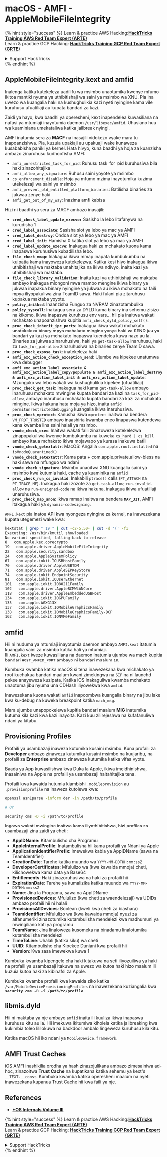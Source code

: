 # macOS - AMFI - AppleMobileFileIntegrity

{% hint style="success" %}
Learn & practice AWS Hacking:<img src="../../../.gitbook/assets/arte.png" alt="" data-size="line">[**HackTricks Training AWS Red Team Expert (ARTE)**](https://training.hacktricks.xyz/courses/arte)<img src="../../../.gitbook/assets/arte.png" alt="" data-size="line">\
Learn & practice GCP Hacking: <img src="../../../.gitbook/assets/grte.png" alt="" data-size="line">[**HackTricks Training GCP Red Team Expert (GRTE)**<img src="../../../.gitbook/assets/grte.png" alt="" data-size="line">](https://training.hacktricks.xyz/courses/grte)

<details>

<summary>Support HackTricks</summary>

* Check the [**subscription plans**](https://github.com/sponsors/carlospolop)!
* **Join the** 💬 [**Discord group**](https://discord.gg/hRep4RUj7f) or the [**telegram group**](https://t.me/peass) or **follow** us on **Twitter** 🐦 [**@hacktricks\_live**](https://twitter.com/hacktricks\_live)**.**
* **Share hacking tricks by submitting PRs to the** [**HackTricks**](https://github.com/carlospolop/hacktricks) and [**HackTricks Cloud**](https://github.com/carlospolop/hacktricks-cloud) github repos.

</details>
{% endhint %}



## AppleMobileFileIntegrity.kext and amfid

Inalenga katika kutekeleza uadilifu wa msimbo unaotumika kwenye mfumo ikitoa mantiki nyuma ya uthibitishaji wa saini ya msimbo wa XNU. Pia ina uwezo wa kuangalia haki na kushughulikia kazi nyeti nyingine kama vile kuruhusu ufuatiliaji au kupata bandari za kazi.

Zaidi ya hayo, kwa baadhi ya operesheni, kext inapendelea kuwasiliana na nafasi ya mtumiaji inayotumia daemon `/usr/libexec/amfid`. Uhusiano huu wa kuaminiana umekataliwa katika jailbreak nyingi.

AMFI inatumia sera za **MACF** na inasajili vidokezo vyake mara tu inapoanzishwa. Pia, kuzuia upakiaji au upakuaji wake kunaweza kusababisha paniki ya kernel. Hata hivyo, kuna baadhi ya hoja za kuanzisha ambazo zinaruhusu kudhoofisha AMFI:

* `amfi_unrestricted_task_for_pid`: Ruhusu task\_for\_pid kuruhusiwa bila haki zinazohitajika
* `amfi_allow_any_signature`: Ruhusu saini yoyote ya msimbo
* `cs_enforcement_disable`: Hoja ya mfumo mzima inayotumika kuzima utekelezaji wa saini ya msimbo
* `amfi_prevent_old_entitled_platform_binaries`: Batilisha binaries za jukwaa zenye haki
* `amfi_get_out_of_my_way`: Inazima amfi kabisa

Hizi ni baadhi ya sera za MACF ambazo inasajili:

* **`cred_check_label_update_execve:`** Sasisho la lebo litafanywa na kurudisha 1
* **`cred_label_associate`**: Sasisha slot ya lebo ya mac ya AMFI
* **`cred_label_destroy`**: Ondoa slot ya lebo ya mac ya AMFI
* **`cred_label_init`**: Hamisha 0 katika slot ya lebo ya mac ya AMFI
* **`cred_label_update_execve`:** Inakagua haki za mchakato kuona kama inapaswa kuruhusiwa kubadilisha lebo.
* **`file_check_mmap`:** Inakagua ikiwa mmap inapata kumbukumbu na kuipatia kama inayoweza kutekelezwa. Katika kesi hiyo inakagua ikiwa uthibitishaji wa maktaba unahitajika na ikiwa ndivyo, inaita kazi ya uthibitishaji wa maktaba.
* **`file_check_library_validation`**: Inaita kazi ya uthibitishaji wa maktaba ambayo inakagua miongoni mwa mambo mengine ikiwa binary ya jukwaa inapakua binary nyingine ya jukwaa au ikiwa mchakato na faili mpya iliyopakuliwa zina TeamID sawa. Haki fulani pia zitaruhusu kupakua maktaba yoyote.
* **`policy_initbsd`**: Inaanzisha Funguo za NVRAM zinazotambulika
* **`policy_syscall`**: Inakagua sera za DYLD kama binary ina sehemu zisizo na kikomo, ikiwa inapaswa kuruhusu env vars... hii pia inaitwa wakati mchakato unapoanzishwa kupitia `amfi_check_dyld_policy_self()`.
* **`proc_check_inherit_ipc_ports`**: Inakagua ikiwa wakati mchakato unatekeleza binary mpya mchakato mingine yenye haki za SEND juu ya bandari ya kazi ya mchakato inapaswa kuendelea kuwa nazo au la. Binaries za jukwaa zinaruhusiwa, haki ya `get-task-allow` inaruhusu, haki za `task_for_pid-allow` zinaruhusiwa na binaries zenye TeamID sawa.
* **`proc_check_expose_task`**: inatekeleza haki
* **`amfi_exc_action_check_exception_send`**: Ujumbe wa kipekee unatumwa kwa debugger
* **`amfi_exc_action_label_associate & amfi_exc_action_label_copy/populate & amfi_exc_action_label_destroy & amfi_exc_action_label_init & amfi_exc_action_label_update`**: Mzunguko wa lebo wakati wa kushughulikia kipekee (ufuatiliaji)
* **`proc_check_get_task`**: Inakagua haki kama `get-task-allow` ambayo inaruhusu mchakato mwingine kupata bandari za kazi na `task_for_pid-allow`, ambayo inaruhusu mchakato kupata bandari za kazi za mchakato mingine. Ikiwa hakuna hata moja ya hizo, inaita `amfid permitunrestricteddebugging` kuangalia ikiwa inaruhusiwa.
* **`proc_check_mprotect`**: Kanusha ikiwa `mprotect` inaitwa na bendera `VM_PROT_TRUSTED` ambayo inaashiria kwamba eneo linapaswa kutendewa kana kwamba lina saini halali ya msimbo.
* **`vnode_check_exec`**: Inaitwa wakati faili zinazoweza kutekelezwa zinapopakuliwa kwenye kumbukumbu na kuweka `cs_hard | cs_kill` ambayo itaua mchakato ikiwa mojawapo ya kurasa inakuwa batili
* **`vnode_check_getextattr`**: MacOS: Angalia `com.apple.root.installed` na `isVnodeQuarantined()`
* **`vnode_check_setextattr`**: Kama pata + com.apple.private.allow-bless na haki sawa na mfunguo wa ndani
* &#x20;**`vnode_check_signature`**: Msimbo unaoitwa XNU kuangalia saini ya msimbo kwa kutumia haki, cache ya kuaminika na `amfid`
* &#x20;**`proc_check_run_cs_invalid`**: Inakabili `ptrace()` calls (`PT_ATTACH` na `PT_TRACE_ME`). Inakagua haki zozote za `get-task-allow`, `run-invalid-allow` na `run-unsigned-code` na ikiwa hakuna, inakagua ikiwa ufuatiliaji unaruhusiwa.
* **`proc_check_map_anon`**: Ikiwa mmap inaitwa na bendera **`MAP_JIT`**, AMFI itakagua haki ya `dynamic-codesigning`.

`AMFI.kext` pia inatoa API kwa nyongeza nyingine za kernel, na inawezekana kupata utegemezi wake kwa:
```bash
kextstat | grep " 19 " | cut -c2-5,50- | cut -d '(' -f1
Executing: /usr/bin/kmutil showloaded
No variant specified, falling back to release
8   com.apple.kec.corecrypto
19   com.apple.driver.AppleMobileFileIntegrity
22   com.apple.security.sandbox
24   com.apple.AppleSystemPolicy
67   com.apple.iokit.IOUSBHostFamily
70   com.apple.driver.AppleUSBTDM
71   com.apple.driver.AppleSEPKeyStore
74   com.apple.iokit.EndpointSecurity
81   com.apple.iokit.IOUserEthernet
101   com.apple.iokit.IO80211Family
102   com.apple.driver.AppleBCMWLANCore
118   com.apple.driver.AppleEmbeddedUSBHost
134   com.apple.iokit.IOGPUFamily
135   com.apple.AGXG13X
137   com.apple.iokit.IOMobileGraphicsFamily
138   com.apple.iokit.IOMobileGraphicsFamily-DCP
162   com.apple.iokit.IONVMeFamily
```
## amfid

Hii ni huduma ya mtumiaji inayotumia daemon ambayo `AMFI.kext` itatumia kuangalia saini za msimbo katika hali ya mtumiaji.\
Ili `AMFI.kext` iweze kuwasiliana na daemon inatumia ujumbe wa mach kupitia bandari `HOST_AMFID_PORT` ambayo ni bandari maalum `18`.

Kumbuka kwamba katika macOS si tena inawezekana kwa michakato ya root kuchukua bandari maalum kwani zimekingwa na `SIP` na ni launchd pekee anayeweza kuzipata. Katika iOS inakaguliwa kwamba mchakato unaotuma jibu nyuma una CDHash iliyowekwa kwa `amfid`.

Inawezekana kuona wakati `amfid` inapoombwa kuangalia binary na jibu lake kwa ku-debug na kuweka breakpoint katika `mach_msg`.

Mara ujumbe unapopokelewa kupitia bandari maalum **MIG** inatumika kutuma kila kazi kwa kazi inayoita. Kazi kuu zilirejeshwa na kufafanuliwa ndani ya kitabu.

## Provisioning Profiles

Profaili ya usambazaji inaweza kutumika kusaini msimbo. Kuna profaili za **Developer** ambazo zinaweza kutumika kusaini msimbo na kuujaribu, na profaili za **Enterprise** ambazo zinaweza kutumika katika vifaa vyote.

Baada ya App kuwasilishwa kwa Duka la Apple, ikiwa imeidhinishwa, inasainiwa na Apple na profaili ya usambazaji haitahitajika tena.

Profaili kwa kawaida hutumia kiambishi `.mobileprovision` au `.provisionprofile` na inaweza kutolewa kwa:
```bash
openssl asn1parse -inform der -in /path/to/profile

# Or

security cms -D -i /path/to/profile
```
Ingawa wakati mwingine inaitwa kama iliyothibitishwa, hizi profiles za usambazaji zina zaidi ya cheti:

* **AppIDName:** Kitambulisho cha Programu
* **AppleInternalProfile**: Inatambulisha hii kama profaili ya Ndani ya Apple
* **ApplicationIdentifierPrefix**: Imewekwa kabla ya AppIDName (sawa na TeamIdentifier)
* **CreationDate**: Tarehe katika muundo wa `YYYY-MM-DDTHH:mm:ssZ`
* **DeveloperCertificates**: Mfululizo wa (kwa kawaida mmoja) cheti, kilichowekwa kama data ya Base64
* **Entitlements**: Haki zinazoruhusiwa na haki za profaili hii
* **ExpirationDate**: Tarehe ya kumalizika katika muundo wa `YYYY-MM-DDTHH:mm:ssZ`
* **Name**: Jina la Programu, sawa na AppIDName
* **ProvisionedDevices**: Mfululizo (kwa cheti za waendelezaji) wa UDIDs ambazo profaili hii ni halali
* **ProvisionsAllDevices**: Boolean (kweli kwa cheti za biashara)
* **TeamIdentifier**: Mfululizo wa (kwa kawaida mmoja) nyuzi za alfanumeriki zinazotumika kutambulisha mendelezi kwa madhumuni ya mwingiliano kati ya programu
* **TeamName**: Jina linaloweza kusomeka na binadamu linalotumika kutambulisha mendelezi
* **TimeToLive**: Uhalali (katika siku) wa cheti
* **UUID**: Kitambulisho cha Kipekee Duniani kwa profaili hii
* **Version**: Kwa sasa imewekwa kuwa 1

Kumbuka kwamba kipengele cha haki kitakuwa na seti iliyozuiliwa ya haki na profaili ya usambazaji itakuwa na uwezo wa kutoa haki hizo maalum ili kuzuia kutoa haki za kibinafsi za Apple.

Kumbuka kwamba profaili kwa kawaida ziko katika `/var/MobileDeviceProvisioningProfiles` na inawezekana kuziangalia kwa **`security cms -D -i /path/to/profile`**

## **libmis.dyld**

Hii ni maktaba ya nje ambayo `amfid` inaita ili kuuliza ikiwa inapaswa kuruhusu kitu au la. Hii imekuwa ikitumiwa kiholela katika jailbreaking kwa kukimbia toleo lililokuwa na backdoor ambalo lingeweza kuruhusu kila kitu.

Katika macOS hii iko ndani ya `MobileDevice.framework`.

## AMFI Trust Caches

iOS AMFI inashikilia orodha ya hash zinazojulikana ambazo zimesainiwa ad-hoc, zinazoitwa **Trust Cache** na kupatikana katika sehemu ya kext's `__TEXT.__const`. Kumbuka kwamba katika operesheni maalum na nyeti inawezekana kupanua Trust Cache hii kwa faili ya nje.

## References

* [**\*OS Internals Volume III**](https://newosxbook.com/home.html)

{% hint style="success" %}
Learn & practice AWS Hacking:<img src="../../../.gitbook/assets/arte.png" alt="" data-size="line">[**HackTricks Training AWS Red Team Expert (ARTE)**](https://training.hacktricks.xyz/courses/arte)<img src="../../../.gitbook/assets/arte.png" alt="" data-size="line">\
Learn & practice GCP Hacking: <img src="../../../.gitbook/assets/grte.png" alt="" data-size="line">[**HackTricks Training GCP Red Team Expert (GRTE)**<img src="../../../.gitbook/assets/grte.png" alt="" data-size="line">](https://training.hacktricks.xyz/courses/grte)

<details>

<summary>Support HackTricks</summary>

* Check the [**subscription plans**](https://github.com/sponsors/carlospolop)!
* **Join the** 💬 [**Discord group**](https://discord.gg/hRep4RUj7f) or the [**telegram group**](https://t.me/peass) or **follow** us on **Twitter** 🐦 [**@hacktricks\_live**](https://twitter.com/hacktricks\_live)**.**
* **Share hacking tricks by submitting PRs to the** [**HackTricks**](https://github.com/carlospolop/hacktricks) and [**HackTricks Cloud**](https://github.com/carlospolop/hacktricks-cloud) github repos.

</details>
{% endhint %}
